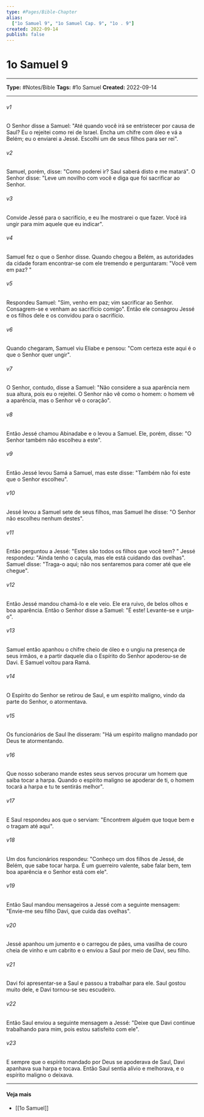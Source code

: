 ```yaml
---
type: #Pages/Bible-Chapter
alias:
  ["1o Samuel 9", "1o Samuel Cap. 9", "1o . 9"]
created: 2022-09-14
publish: false
---
```


# 1o Samuel 9

---

**Type:** #Notes/Bible
**Tags:** #1o Samuel
**Created:** 2022-09-14

---

###### v1
O Senhor disse a Samuel: "Até quando você irá se entristecer por causa de Saul? Eu o rejeitei como rei de Israel. Encha um chifre com óleo e vá a Belém; eu o enviarei a Jessé. Escolhi um de seus filhos para ser rei".
###### v2
Samuel, porém, disse: "Como poderei ir? Saul saberá disto e me matará". O Senhor disse: "Leve um novilho com você e diga que foi sacrificar ao Senhor.
###### v3
Convide Jessé para o sacrifício, e eu lhe mostrarei o que fazer. Você irá ungir para mim aquele que eu indicar".
###### v4
Samuel fez o que o Senhor disse. Quando chegou a Belém, as autoridades da cidade foram encontrar-se com ele tremendo e perguntaram: "Você vem em paz? "
###### v5
Respondeu Samuel: "Sim, venho em paz; vim sacrificar ao Senhor. Consagrem-se e venham ao sacrifício comigo". Então ele consagrou Jessé e os filhos dele e os convidou para o sacrifício.
###### v6
Quando chegaram, Samuel viu Eliabe e pensou: "Com certeza este aqui é o que o Senhor quer ungir".
###### v7
O Senhor, contudo, disse a Samuel: "Não considere a sua aparência nem sua altura, pois eu o rejeitei. O Senhor não vê como o homem: o homem vê a aparência, mas o Senhor vê o coração".
###### v8
Então Jessé chamou Abinadabe e o levou a Samuel. Ele, porém, disse: "O Senhor também não escolheu a este".
###### v9
Então Jessé levou Samá a Samuel, mas este disse: "Também não foi este que o Senhor escolheu".
###### v10
Jessé levou a Samuel sete de seus filhos, mas Samuel lhe disse: "O Senhor não escolheu nenhum destes".
###### v11
Então perguntou a Jessé: "Estes são todos os filhos que você tem? " Jessé respondeu: "Ainda tenho o caçula, mas ele está cuidando das ovelhas". Samuel disse: "Traga-o aqui; não nos sentaremos para comer até que ele chegue".
###### v12
Então Jessé mandou chamá-lo e ele veio. Ele era ruivo, de belos olhos e boa aparência. Então o Senhor disse a Samuel: "É este! Levante-se e unja-o".
###### v13
Samuel então apanhou o chifre cheio de óleo e o ungiu na presença de seus irmãos, e a partir daquele dia o Espírito do Senhor apoderou-se de Davi. E Samuel voltou para Ramá.
###### v14
O Espírito do Senhor se retirou de Saul, e um espírito maligno, vindo da parte do Senhor, o atormentava.
###### v15
Os funcionários de Saul lhe disseram: "Há um espírito maligno mandado por Deus te atormentando.
###### v16
Que nosso soberano mande estes seus servos procurar um homem que saiba tocar a harpa. Quando o espírito maligno se apoderar de ti, o homem tocará a harpa e tu te sentirás melhor".
###### v17
E Saul respondeu aos que o serviam: "Encontrem alguém que toque bem e o tragam até aqui".
###### v18
Um dos funcionários respondeu: "Conheço um dos filhos de Jessé, de Belém, que sabe tocar harpa. É um guerreiro valente, sabe falar bem, tem boa aparência e o Senhor está com ele".
###### v19
Então Saul mandou mensageiros a Jessé com a seguinte mensagem: "Envie-me seu filho Davi, que cuida das ovelhas".
###### v20
Jessé apanhou um jumento e o carregou de pães, uma vasilha de couro cheia de vinho e um cabrito e o enviou a Saul por meio de Davi, seu filho.
###### v21
Davi foi apresentar-se a Saul e passou a trabalhar para ele. Saul gostou muito dele, e Davi tornou-se seu escudeiro.
###### v22
Então Saul enviou a seguinte mensagem a Jessé: "Deixe que Davi continue trabalhando para mim, pois estou satisfeito com ele".
###### v23
E sempre que o espírito mandado por Deus se apoderava de Saul, Davi apanhava sua harpa e tocava. Então Saul sentia alívio e melhorava, e o espírito maligno o deixava.


---

#### Veja mais

- [[1o Samuel]]
